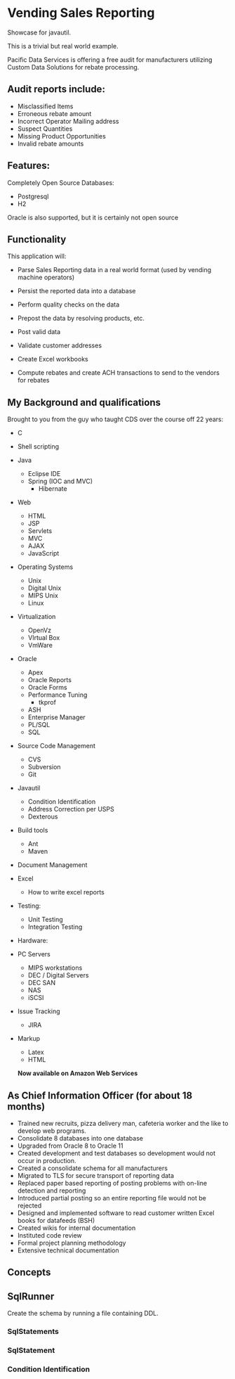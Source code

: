 # Vending Sales Reporting

Showcase for javautil.

This is a trivial but real world example.

Pacific Data Services is offering a free audit for manufacturers
utilizing Custom Data Solutions for rebate processing.


## Audit reports include:

*  Misclassified Items
*  Erroneous rebate amount
*  Incorrect Operator Mailing address
*  Suspect Quantities
*  Missing Product Opportunities
*  Invalid rebate amounts

## Features:
   Completely Open Source
   Databases:
   
   * Postgresql
   * H2
      
   Oracle is also supported, but it is certainly not open source

## Functionality

This application will: 

* Parse Sales Reporting data in a real world format (used by vending machine operators)

* Persist the reported data into a database

* Perform quality checks on the data

* Prepost the data by resolving products, etc. 

* Post valid data






* Validate customer addresses

* Create Excel workbooks

* Compute rebates and create ACH transactions to send to the vendors for rebates

## My Background and qualifications

Brought to you from the guy who taught CDS over the course off 22 years:

* C
* Shell scripting
* Java
    * Eclipse IDE
    * Spring (IOC and MVC)
      * Hibernate
* Web

    * HTML
    * JSP
    * Servlets
    * MVC
    * AJAX
    * JavaScript
  
* Operating Systems

    * Unix
    * Digital Unix
    * MIPS Unix
    * Linux
  
* Virtualization

    * OpenVz
    * VIrtual Box
    * VmWare
  
* Oracle

    * Apex
    * Oracle Reports
    * Oracle Forms
    * Performance Tuning
      * tkprof
    * ASH
    * Enterprise Manager
    * PL/SQL
    * SQL
  
* Source Code Management

    * CVS
    * Subversion
    * Git
  
* Javautil

    * Condition Identification 
    * Address Correction per USPS
    * Dexterous
  
* Build tools

    * Ant
    * Maven
  
* Document Management
* Excel

    * How to write excel reports 
  
* Testing:

    * Unit Testing
    * Integration Testing
      
* Hardware:
* PC Servers

    * MIPS workstations
    * DEC / Digital Servers
    * DEC SAN
    * NAS 
    * iSCSI
  
* Issue Tracking

    * JIRA
  
* Markup

    * Latex
    * HTML
       
   **Now available on Amazon Web Services**
   
## As Chief Information Officer (for about 18 months)
       
   * Trained new recruits, pizza delivery man, cafeteria worker and the like to develop web programs.
   * Consolidate 8 databases into one database
   * Upgraded from Oracle 8 to Oracle 11
   * Created development and test databases so development would not occur in production.
   * Created a consolidate schema for all manufacturers
   * Migrated to TLS for secure transport of reporting data
   * Replaced paper based reporting of posting problems with on-line detection and reporting
   * Introduced partial posting so an entire reporting file would not be rejected
   * Designed and implemented software to read customer written Excel books for datafeeds (BSH)
   * Created wikis for internal documentation
   * Instituted code review 
   * Formal project planning methodology
   * Extensive technical documentation 
   
## Concepts 

## SqlRunner 

Create the schema by running a file containing DDL.

### SqlStatements
### SqlStatement 


### Condition Identification


